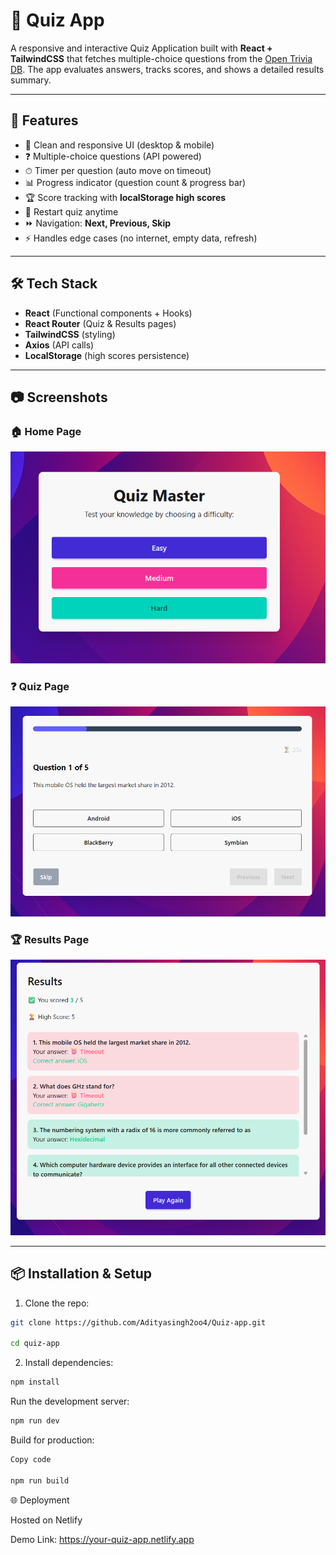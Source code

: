 # 🎯 Quiz App

A responsive and interactive Quiz Application built with **React + TailwindCSS** that fetches multiple-choice questions from the [Open Trivia DB](https://opentdb.com/api_config.php). The app evaluates answers, tracks scores, and shows a detailed results summary.

---

## 🚀 Features
- 🎨 Clean and responsive UI (desktop & mobile)
- ❓ Multiple-choice questions (API powered)
- ⏱ Timer per question (auto move on timeout)
- 📊 Progress indicator (question count & progress bar)
- 🏆 Score tracking with **localStorage high scores**
- 🔄 Restart quiz anytime
- ⏩ Navigation: **Next, Previous, Skip**
- ⚡ Handles edge cases (no internet, empty data, refresh)

---

## 🛠 Tech Stack
- **React** (Functional components + Hooks)
- **React Router** (Quiz & Results pages)
- **TailwindCSS** (styling)
- **Axios** (API calls)
- **LocalStorage** (high scores persistence)

---

## 📷 Screenshots

### 🏠 Home Page
![Home Page](public/screenshots/home.png)

### ❓ Quiz Page
![Quiz Page](public/screenshots/quiz.png)

### 🏆 Results Page
![Results Page](public/screenshots/results.png)


---

## 📦 Installation & Setup

1. Clone the repo:
   
```bash
git clone https://github.com/Adityasingh2oo4/Quiz-app.git

cd quiz-app
```
   
2. Install dependencies:

```bash
npm install
```

Run the development server:
```bash
npm run dev
```

Build for production:
```bash
Copy code

npm run build
```

🌐 Deployment

Hosted on Netlify

Demo Link: https://your-quiz-app.netlify.app
